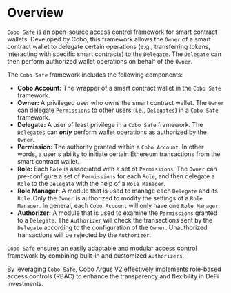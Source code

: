 # Overview

`Cobo Safe` is an open-source access control framework for smart contract wallets. Developed by Cobo, this framework allows the `Owner` of a smart contract wallet to delegate certain operations (e.g., transferring tokens, interacting with specific smart contracts) to the `Delegate`. The `Delegate` can then perform authorized wallet operations on behalf of the `Owner`.

The `Cobo Safe` framework includes the following components:

* **Cobo Account:** The wrapper of a smart contract wallet in the `Cobo Safe` framework.
* **Owner:** A privileged user who owns the smart contract wallet. The `Owner` can delegate `Permissions` to other users (i.e., `Delegates`) in a `Cobo Safe` framework.
* **Delegate:** A user of least privilege in a `Cobo Safe` framework. The `Delegates` can _**only**_ perform wallet operations as authorized by the `Owner`.
* **Permission:** The authority granted within a `Cobo Account`. In other words, a user's ability to initiate certain Ethereum transactions from the smart contract wallet.
* **Role:** Each `Role` is associated with a set of `Permissions`. The `Owner` can pre-configure a set of `Permissions` for each `Role`, and then delegate a `Role` to the `Delegate` with the help of a `Role Manager`.
* **Role Manager:** A module that is used to manage each `Delegate` and its `Role.`Only the `Owner` is authorized to modify the settings of a `Role Manager`. In general, each `Cobo Account` will only have one `Role Manager`.
* **Authorizer:** A module that is used to examine the `Permissions` granted to a `Delegate`. The `Authorizer` will check the transactions sent by the `Delegate` according to the configuration of the `Owner`. Unauthorized transactions will be rejected by the `Authorizer`.

`Cobo Safe` ensures an easily adaptable and modular access control framework by combining built-in and customized `Authorizers`.

By leveraging `Cobo Safe`, Cobo Argus V2 effectively implements role-based access controls (RBAC) to enhance the transparency and flexibility in DeFi investments.
